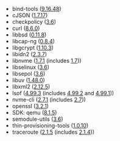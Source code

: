 - bind-tools ([9.16.48](https://bind9.readthedocs.io/en/v9.16.48/notes.html#notes-for-bind-9-16-48))
- cJSON ([1.7.17](https://github.com/DaveGamble/cJSON/releases/tag/v1.7.17))
- checkpolicy ([3.6](https://github.com/SELinuxProject/selinux/releases/tag/3.6))
- curl ([8.6.0](https://curl.se/changes.html#8_6_0))
- libbsd ([0.11.8](https://lists.freedesktop.org/archives/libbsd/2024-January/000377.html))
- libcap-ng ([0.8.4](https://github.com/stevegrubb/libcap-ng/releases/tag/v0.8.4))
- libgcrypt ([1.10.3](https://git.gnupg.org/cgi-bin/gitweb.cgi?p=libgcrypt.git;a=blob;f=NEWS;h=b767dc1170eb479b9a311cca4074c58e4eedaf0b;hb=aa1610866f8e42bdc272584f0a717f32ee050a22))
- libidn2 ([2.3.7](https://gitlab.com/libidn/libidn2/-/blob/v2.3.7/NEWS))
- libnvme ([1.7.1](https://github.com/linux-nvme/libnvme/releases/tag/v1.7.1) (includes [1.7](https://github.com/linux-nvme/libnvme/releases/tag/v1.7)))
- libselinux ([3.6](https://github.com/SELinuxProject/selinux/releases/tag/3.6))
- libsepol ([3.6](https://github.com/SELinuxProject/selinux/releases/tag/3.6))
- libuv ([1.48.0](https://github.com/libuv/libuv/releases/tag/v1.48.0))
- libxml2 ([2.12.5](https://gitlab.gnome.org/GNOME/libxml2/-/releases/v2.12.5))
- lsof ([4.99.3](https://github.com/lsof-org/lsof/releases/tag/4.99.3) (includes [4.99.2](https://github.com/lsof-org/lsof/releases/tag/4.99.2) and [4.99.1](https://github.com/lsof-org/lsof/releases/tag/4.99.1)))
- nvme-cli ([2.7.1](https://github.com/linux-nvme/nvme-cli/releases/tag/v2.7.1) (includes [2.7](https://github.com/linux-nvme/nvme-cli/releases/tag/v2.7)))
- openssl ([3.2.1](https://github.com/openssl/openssl/blob/openssl-3.2.1/CHANGES.md))
- SDK: qemu ([8.1.5](https://wiki.qemu.org/ChangeLog/8.1))
- semodule-utils ([3.6](https://github.com/SELinuxProject/selinux/releases/tag/3.6))
- thin-provisioning-tools ([1.0.10](https://github.com/jthornber/thin-provisioning-tools/commits/v1.0.10/))
- traceroute ([2.1.5](https://sourceforge.net/projects/traceroute/files/traceroute/traceroute-2.1.5/) (includes [2.1.4](https://sourceforge.net/projects/traceroute/files/traceroute/traceroute%202.1.4/)))
